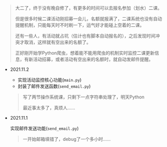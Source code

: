 > 大二了，终于没有晚自修了，有更多的时间可以去报名参加（划水）二课。
> 
> 但是很多时候二课活动刚招募一会儿，名额就报满了，二课系统也没有自动提醒机制，只能每天时不时刷一下，运气好才能碰上空着的二课。
> 
> 还有一些人，有活动就占坑（估计也有脚本自动报名的），之后发现时间冲突才取消，这样就有空出来的名额了。
> 
> 正好刚开始学Python爬虫，想着能不能用爬虫的机制实时监控二课更新信息，有新活动招募，或者活动有空出来的名额时，就自动发邮件提醒。

- 2021.11.2

    - 实现活动监控核心功能(`main.py`)
    - 封装了邮件发送函数(`send_email.py`)
  
    > 写了两节操作系统课，只剩下一点字符串处理了，明天Python
    >
    > 最近事太多了，真烦人……

- 2021.11.1

    实现邮件发送功能(`send_email.py`)

    > 一开始邮箱填错了，debug了一个多小时……
